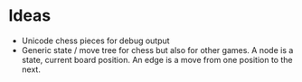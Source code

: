 # Ideas

* Unicode chess pieces for debug output
* Generic state / move tree for chess but also for other games. A node is a state, current board position. An edge is a move from one position to the next.
